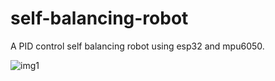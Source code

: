 # self-balancing-robot
A PID control self balancing robot using esp32 and mpu6050.

![img1](https://github.com/user-attachments/assets/0c0e6034-0e2c-4c2e-833e-5c26d2dec005)
